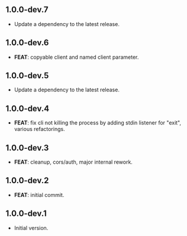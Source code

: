## 1.0.0-dev.7

 - Update a dependency to the latest release.

## 1.0.0-dev.6

 - **FEAT**: copyable client and named client parameter.

## 1.0.0-dev.5

 - Update a dependency to the latest release.

## 1.0.0-dev.4

 - **FEAT**: fix cli not killing the process by adding stdin listener for "exit", various refactorings.

## 1.0.0-dev.3

 - **FEAT**: cleanup, cors/auth, major internal rework.

## 1.0.0-dev.2

 - **FEAT**: initial commit.

## 1.0.0-dev.1

- Initial version.
